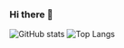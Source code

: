 ### Hi there 👋

![GitHub stats](https://github-readme-stats.vercel.app/api?username=Magnus1231212&show_icons=true&theme=transparent&include_all_commits=true&count_private=true&show_icons=true)
![Top Langs](https://github-readme-stats.vercel.app/api/top-langs/?username=Magnus1231212&theme=transparent)
<!--
**Magnus1231212/Magnus1231212** is a ✨ _special_ ✨ repository because its `README.md` (this file) appears on your GitHub profile.

Here are some ideas to get you started:

- 🔭 I’m currently working on ...
- 🌱 I’m currently learning ...
- 👯 I’m looking to collaborate on ...
- 🤔 I’m looking for help with ...
- 💬 Ask me about ...
- 📫 How to reach me: ...
- 😄 Pronouns: ...
- ⚡ Fun fact: ...
-->
